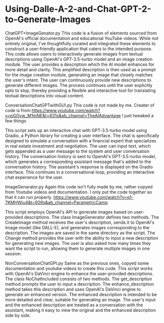 # Using-Dalle-A-2-and-Chat-GPT-2-to-Generate-Images
ChatGPT+ImageGenator.py
This code is a fusion of elements sourced from OpenAI's official documentation and educational YouTube videos. While not entirely original, 
I've thoughtfully curated and integrated these elements to construct a user-friendly application that caters to the intended purpose.
This code allows users to interactively generate images from textual descriptions using OpenAI's GPT-3.5-turbo model and an image creation module. 
The user provides a description which the AI model enhances for more detail and clarity. This amplified description is then used as a prompt for the
image creation module, generating an image that closely matches the user's intent. The user can continuously provide new descriptions to generate different
images. The process continues until the user explicitly opts to stop, thereby providing a flexible and interactive tool for translating textual descriptions into visual content.

ConversationChatGPTwithGUI.py
This code is not made by me. Creater of code is from https://www.youtube.com/watch?v=pGOyw_M1mNE&t=631s&ab_channel=TheAIAdvantage
I just tweaked a few things

This script sets up an interactive chat with GPT-3.5-turbo model using Gradio, a Python library for creating a user interface. 
The chat is specifically designed to simulate a conversation with a financial expert that specializes in real estate investment 
and negotiation. The user can input text, which gets appended as a user message to the system and user conversation history. The 
conversation history is sent to OpenAI's GPT-3.5-turbo model, which generates a corresponding assistant message that's added to the
conversation history. The assistant's response is displayed on the Gradio interface. This continues in a conversational loop, 
providing an interactive chat experience for the user.

ImageGenarator.py
Again this code isn't fully made by me, rather copyed from Youtube videos and documentation. I only put the code together so that it can run properly.
https://www.youtube.com/watch?v=q1-7KMHWju4&t=926s&ab_channel=ParametricCamp

This script employs OpenAI's API to generate images based on user-provided descriptions. The class ImageGenerator defines two methods.
The CreateImage method receives the user's description, sends it to OpenAI's Image model (like DALL-E), and generates images corresponding 
to the description. The images are saved in the same directory as the script. The Change method provides the user with the ability to input 
a new description for generating new images. The user is also asked how many times they want the script to run, allowing them to generate
multiple images in one session.

NonConversationChatGPt.py
Same as the previous ones, copyed some documentation and youtube videos to create this code.
This script works with OpenAI's DaVinci engine to enhance the user-provided descriptions. 
The class NoChatIncluded consists of two methods. The get_description method prompts the user to input 
a description. The enhance_description method takes this description and uses OpenAI's DaVinci engine to
generate an enhanced version. The enhanced description is intended to be more detailed and clear, suitable 
for generating an image. The user's input and the enhanced description are treated as a conversation with the
assistant, making it easy to view the original and the enhanced description side by side.







